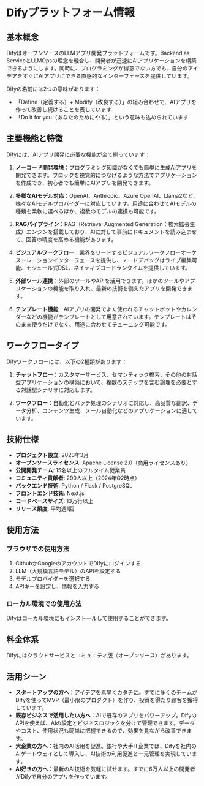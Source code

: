 # Difyプラットフォーム情報

## 基本概念

DifyはオープンソースのLLMアプリ開発プラットフォームです。Backend as ServiceとLLMOpsの理念を融合し、開発者が迅速にAIアプリケーションを構築できるようにします。同時に、プログラミングが得意でない方でも、自分のアイデアをすぐにAIアプリにできる直感的なインターフェースを提供しています。

Difyの名前には2つの意味があります：
- 「Define（定義する）+ Modify（改良する）」の組み合わせで、AIアプリを作って改善し続けることを表しています
- 「Do it for you（あなたのためにやる）」という意味も込められています

## 主要機能と特徴

Difyには、AIアプリ開発に必要な機能が全て揃っています：

1. **ノーコード開発環境**：プログラミング知識がなくても簡単に生成AIアプリを開発できます。ブロックを視覚的につなげるような方法でアプリケーションを作成でき、初心者でも簡単にAIアプリを開発できます。

2. **多様なAIモデル対応**：OpenAI、Anthropic、Azure OpenAI、Llama2など、様々なAIモデルプロバイダーに対応しています。用途に合わせてAIモデルの種類を柔軟に選べるほか、複数のモデルの連携も可能です。

3. **RAGパイプライン**：RAG（Retrieval Augmented Generation：検索拡張生成）エンジンを搭載しており、AIに対して事前にドキュメントを読み込ませて、回答の精度を高める機能があります。

4. **ビジュアルワークフロー**：業界をリードするビジュアルワークフローオーケストレーションインターフェースを提供し、ノードデバッグはライブ編集可能、モジュール式DSL、ネイティブコードランタイムを提供しています。

5. **外部ツール連携**：外部のツールやAPIを活用できます。ほかのツールやアプリケーションの機能を取り入れ、最新の技術を備えたアプリを開発できます。

6. **テンプレート機能**：AIアプリの開発でよく使われるチャットボットやカレンダーなどの機能がテンプレートとして用意されています。テンプレートはそのまま使うだけでなく、用途に合わせてチューニング可能です。

## ワークフロータイプ

Difyワークフローには、以下の2種類があります：

1. **チャットフロー**：カスタマーサービス、セマンティック検索、その他の対話型アプリケーションの構築において、複数のステップを含む論理を必要とする対話型シナリオに対応します。

2. **ワークフロー**：自動化とバッチ処理のシナリオに対応し、高品質な翻訳、データ分析、コンテンツ生成、メール自動化などのアプリケーションに適しています。

## 技術仕様

- **プロジェクト設立**: 2023年3月
- **オープンソースライセンス**: Apache License 2.0（商用ライセンスあり）
- **公開開発チーム**: 15名以上のフルタイム従業員
- **コミュニティ貢献者**: 290人以上（2024年Q2時点）
- **バックエンド技術**: Python / Flask / PostgreSQL
- **フロントエンド技術**: Next.js
- **コードベースサイズ**: 13万行以上
- **リリース頻度**: 平均週1回

## 使用方法

### ブラウザでの使用方法

1. GithubかGoogleのアカウントでDifyにログインする
2. LLM（大規模言語モデル）のAPIを設定する
3. モデルプロバイダーを選択する
4. APIキーを設定し、情報を入力する

### ローカル環境での使用方法

Difyはローカル環境にもインストールして使用することができます。

## 料金体系

Difyにはクラウドサービスとコミュニティ版（オープンソース）があります。

## 活用シーン

- **スタートアップの方へ**：アイデアを素早くカタチに。すでに多くのチームがDifyを使ってMVP（最小限のプロダクト）を作り、投資を得たり顧客を獲得しています。
- **既存ビジネスで活用したい方へ**：AIで既存のアプリをパワーアップ。DifyのAPIを使えば、AIの設定とビジネスロジックを分けて管理できます。データやコスト、使用状況も簡単に把握できるので、効果を見ながら改善できます。
- **大企業の方へ**：社内のAI活用を促進。銀行や大手IT企業では、Difyを社内のAIゲートウェイとして導入し、AI技術の利用促進と一元管理を実現しています。
- **AI好きの方へ**：最新のAI技術を気軽に試せます。すでに6万人以上の開発者がDifyで自分のアプリを作っています。
